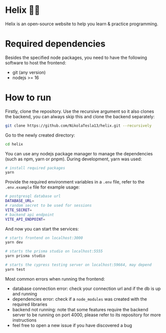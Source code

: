 # Helix 👨‍💻

Helix is an open-source website to help you learn & practice programming.

# Required dependencies

Besides the specified node packages, you need to have the following software to host the frontend:

- git (any version)
- nodejs >= 16

# How to run

Firstly, clone the repository. Use the recursive argument so it also clones the backend, you can always skip this and clone the backend separately:

```bash
git clone https://github.com/NikolaTesla13/helix.git --recursively
```

Go to the newly created directory:

```bash
cd helix
```

You can use any nodejs package manager to manage the dependencies (such as npm, yarn or pnpm). During development, yarn was used:

```bash
# install required packages
yarn
```

Provide the required environment variables in a `.env` file, refer to the `.env.example` file for example usage:

```bash
# postgresql database url
DATABASE_URL=
# random secret to be used for sessions
VITE_SECRET=
# backend api endpoint
VITE_API_ENDPOINT=
```

And now you can start the services:

```bash
# starts frontend on localhost:3000
yarn dev

# starts the prisma studio on localhost:5555
yarn prisma studio

# starts the cypress testing server on localhost:59664, may depend
yarn test
```

Most common errors when running the frontend:

- database connection error: check your connection url and if the db is up and running
- dependencies error: check if a `node_modules` was created with the required libraries
- backend not running: note that some features require the backend server to be running on port 4000, please refer to its repository for more instructions
- feel free to open a new issue if you have discovered a bug
